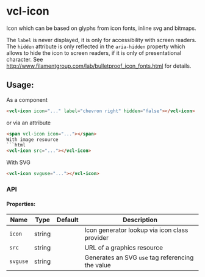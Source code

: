 # vcl-icon

Icon which can be based on glyphs from icon fonts, inline svg and bitmaps.

The `label` is never displayed, it is only for accessibility with screen
readers.
The `hidden` attribute is only reflected in the `aria-hidden` property which
allows to hide the icon to screen readers, if it is only of presentational character.
See http://www.filamentgroup.com/lab/bulletproof_icon_fonts.html for details.


## Usage:

As a component
```html
<vcl-icon icon="..." label="chevron right" hidden="false"></vcl-icon>
```
or via an attribute
```html
<span vcl-icon icon="..."></span>
With image resource
```html
<vcl-icon src="..."></vcl-icon>
```
With SVG
```html
<vcl-icon svguse="..."></vcl-icon>
```

### API 

#### Properties:

| Name                | Type        | Default  | Description
| ------------        | ----------- | -------- |--------------
| `icon`              | string      |          | Icon generator lookup via icon class provider
| `src`               | string      |          | URL of a graphics resource
| `svguse`            | string      |          | Generates an SVG `use` tag referencing the value

